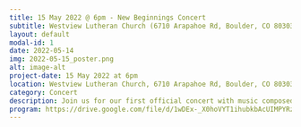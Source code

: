 ```yaml
---
title: 15 May 2022 @ 6pm - New Beginnings Concert
subtitle: Westview Lutheran Church (6710 Arapahoe Rd, Boulder, CO 80303)
layout: default
modal-id: 1
date: 2022-05-14
img: 2022-05-15_poster.png
alt: image-alt
project-date: 15 May 2022 at 6pm
location: Westview Lutheran Church, 6710 Arapahoe Rd, Boulder, CO 80303
category: Concert
description: Join us for our first official concert with music composed by our very own Ryan Flat, Sam C Henderson, O'Neil Jones, Jamie Lammers, JC Maynard, and Brandon Warren. Conducted by the incomparable Jessie Flasschoen-Campbell and O'Neil Jones!
program: https://drive.google.com/file/d/1wDEx-_X0hoVYT1ihubkbAcUIMPYRz7ks/view?usp=sharing
---
```

